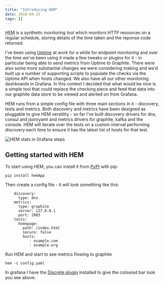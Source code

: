 ```yaml
---
title: "Introducing HEM"
date: 2018-04-25
tags: []
---
```


<abbr title="HTTP Endpoint Monitor">HEM</abbr> is a synthetic monitoring tool which monitors HTTP resources on a regular schedule, storing details of the time taken and the reponse code returned.

I've been using [Uptime](https://github.com/fzaninotto/uptime) at work for a while for endpoint monitoring and over the time we've been using it made a few tweaks or plugins for it - in particular being able to send metrics from Uptime to Graphite.  There were also some more substantial changes we were considering making and we'd built up a number of supporting scripts to populate the checks via the Uptime API when hosts changed.  We also have all our other monitoring dashboards in Grafana. In this context I decided that what would be nice is a simple tool that could replace the checking piece and feed that data into our graphite data store to be viewed and alerted on from Grafana. 

HEM runs from a simple config file with three main sections in it - discovery, tests and metrics.  Both discovery and metrics have been designed as pluggable to give HEM verstility - so far I've built discovery drivers for dns, consul and json/yaml and metrics drivers for graphite, kafka and the console.  HEM will iterate over the tests on a custom interval performing discovery each time to ensure it has the latest list of hosts for that test.  

![HEM stats in Grafana steps](/images/hem-grafana.png)

## Getting started with HEM

To start using HEM, you can install it from [PyPI](https://pypi.org/project/hemApp/) with pip:

    pip install hemApp

Then create a config file - it will look something like this:

        discovery:
          type: dns
        metrics:
          type: graphite
          server: 127.0.0.1
          port: 2003
        tests:
          homepage:
            path: /index.html
            secure: false
            hosts:
               - example.com
               - example.org

Run HEM and start to see metrics flowing to graphite

    hem -c config.yaml

In grafana I have the [Discrete plugin](https://grafana.com/plugins/natel-discrete-panel) installed to give the coloured bar look you see above. 
